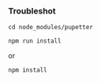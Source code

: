 ### Troubleshot

```console
cd node_modules/pupetter
```

```console
npm run install
```

or

```console
npm install
```